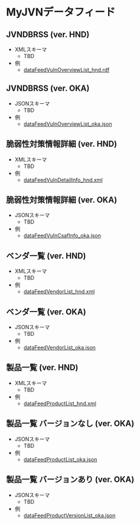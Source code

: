 # MyJVNデータフィード

## JVNDBRSS (ver. HND)
* XMLスキーマ
  * TBD
* 例
  * [ dataFeedVulnOverviewList_hnd.rdf ](examples/dataFeedVulnOverviewList_hnd.rdf)

## JVNDBRSS (ver. OKA)
* JSONスキーマ
  * TBD
* 例
  * [ dataFeedVulnOverviewList_oka.json ](examples/dataFeedVulnOverviewList_oka.json)

## 脆弱性対策情報詳細 (ver. HND)
* XMLスキーマ
  * TBD
* 例
  * [ dataFeedVulnDetailInfo_hnd.xml ](examples/dataFeedVulnDetailInfo_hnd.xml)

## 脆弱性対策情報詳細 (ver. OKA)
* JSONスキーマ
  * TBD
* 例
  * [ dataFeedVulnCsafInfo_oka.json ](examples/dataFeedVulnCsafInfo_oka.json)

## ベンダ一覧 (ver. HND)
* XMLスキーマ
  * TBD
* 例
  * [ dataFeedVendorList_hnd.xml ](examples/dataFeedVendorList_hnd.xml)

## ベンダ一覧 (ver. OKA)
* JSONスキーマ
  * TBD
* 例
  * [ dataFeedVendorList_oka.json ](examples/dataFeedVendorList_oka.json)

## 製品一覧 (ver. HND)
* XMLスキーマ
  * TBD
* 例
  * [ dataFeedProductList_hnd.xml ](examples/dataFeedProductList_hnd.xml)

## 製品一覧 バージョンなし (ver. OKA)
* JSONスキーマ
  * TBD
* 例
  * [ dataFeedProductList_oka.json ](examples/dataFeedProductList_oka.json)

## 製品一覧 バージョンあり (ver. OKA)
* JSONスキーマ
  * TBD
* 例
  * [ dataFeedProductVersionList_oka.json ](examples/dataFeedProductVersionList_oka.json)